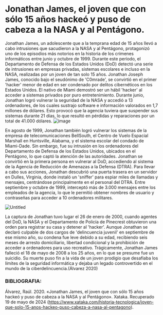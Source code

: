 # Jonathan James, el joven que con sólo 15 años hackeó y puso de cabeza a la NASA y al Pentágono.
Jonathan James, un adolescente que a la temprana edad de 15 años llevó a cabo intrusiones que sacudieron a la NASA y al Pentágono, protagonizó uno de los episodios más notorios en la historia de los crímenes informáticos entre junio y octubre de 1999. Durante este período, el Departamento de Defensa de los Estados Unidos (DoD) detectó una serie de intrusiones en empresas privadas, sistemas escolares e incluso en la NASA, realizadas por un joven de tan solo 15 años.
Jonathan Joseph James, conocido bajo el seudónimo de 'C0mrade', se convirtió en el primer 'hacker' menor de edad en ser condenado por delitos cibernéticos en los Estados Unidos. El nativo de Miami demostró ser un hábil 'hacker' al acceder a sistemas privados por puro entretenimiento. Durante junio, Jonathan logró vulnerar la seguridad de la NASA y accedió a 13 ordenadores, de los cuales sustrajo software e información valorados en 1,7 millones de dólares. Esto provocó que la agencia tuviera que suspender sus sistemas durante 21 días, lo que resultó en pérdidas y reparaciones por un total de 41.000 dólares.
                                                      ![image](https://github.com/GUS2524/hola-mundo/assets/170583647/456a5618-78fa-4bfb-87e4-fff8cdf50ddb)

En agosto de 1999, Jonathan también logró vulnerar los sistemas de la empresa de telecomunicaciones BellSouth, el Centro de Vuelo Espacial Marshall en Huntsville, Alabama, y el sistema escolar del condado de Miami-Dade. Sin embargo, fue su intrusión en los ordenadores del Departamento de Defensa de los Estados Unidos, ubicados en el Pentágono, lo que captó la atención de las autoridades. Jonathan se convirtió en la primera persona en vulnerar al DoD, accediendo al sistema de la Agencia de Reducción de Amenazas a la Defensa (DTRA).
Para llevar a cabo sus acciones, Jonathan descubrió una puerta trasera en un servidor en Dulles, Virginia, donde instaló un 'sniffer' para espiar miles de llamadas y mensajes, centrándose principalmente en el personal del DTRA. Entre septiembre y octubre de 1999, interceptó más de 3.000 mensajes entre los empleados de la agencia, lo que le permitió obtener nombres de usuario y contraseñas para acceder a 10 ordenadores militares.
 
 ![Untitled](https://github.com/GUS2524/hola-mundo/assets/170583647/cb2eaa02-6039-49c6-93c5-ce517db9c3f4)


La captura de Jonathan tuvo lugar el 26 de enero de 2000, cuando agentes del DoD, la NASA y el Departamento de Policía de Pinecrest obtuvieron una orden para registrar su casa y detener al 'hacker'. Aunque Jonathan se declaró culpable de dos cargos de 'delincuencia juvenil' en septiembre de ese mismo año, su condena fue leve debido a su edad, recibiendo seis meses de arresto domiciliario, libertad condicional y la prohibición de acceder a ordenadores para uso recreativo.
Trágicamente, Jonathan James falleció el 18 de mayo de 2008 a los 25 años, en lo que se presume fue un suicidio. Su muerte puso fin a la vida de un joven prodigio que desafiaba los límites de la seguridad informática y dejaba un legado controvertido en el mundo de la ciberdelincuencia.(Álvarez 2020)

### BIBLIOGRAFIA:
Álvarez, Raúl. 2020. «Jonathan James, el joven que con sólo 15 años hackeó y puso de cabeza a la NASA y al Pentágono». Xataka. Recuperado 19 de mayo de 2024 (https://www.xataka.com/historia-tecnologica/joven-que-solo-15-anos-hackeo-puso-cabeza-a-nasa-al-pentagono).

